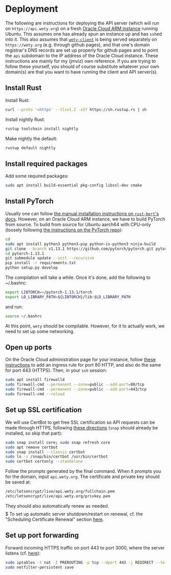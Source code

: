 # Deployment

The following are instructions for deploying the API server (which will run on `https://api.wety.org`) on a fresh [Oracle Cloud ARM instance](https://docs.oracle.com/en-us/iaas/Content/Compute/References/arm.htm) running Ubuntu. This assumes one has already spun an instance up and has `ssh`ed into it. This also assumes that [`wety-client`](https://github.com/jmviz/wety-client) is being served separately on `https://wety.org` (e.g. through github pages), and that one's domain registrar's DNS records are set up properly for github pages and to point the `api` subdomain to the IP address of the Oracle Cloud instance. These instructions are mainly for my (jmviz) own reference. If you are trying to follow these yourself, you should of course substitute whatever your own domain(s) are that you want to have running the client and API server(s). 

## Install Rust

Install Rust:

```bash
curl --proto '=https' --tlsv1.2 -sSf https://sh.rustup.rs | sh
```

Install nightly Rust:

```bash
rustup toolchain install nightly
```

Make nightly the default:

```bash
rustup default nightly
```

## Install required packages

Add some required packages:

```bash
sudo apt install build-essential pkg-config libssl-dev cmake
```

## Install PyTorch

Usually one can follow [the manual installation instructions on `rust-bert`'s docs](https://docs.rs/rust-bert/0.20.0/rust_bert/#manual-installation-recommended). However, on an Oracle Cloud ARM instance, we have to build PyTorch from source. To build from source for Ubuntu aarch64 with CPU-only (loosely following [the instructions on the PyTorch repo](https://github.com/pytorch/pytorch#from-source)):

```bash
cd
sudo apt install python3 python3-pip python-is-python3 ninja-build
git clone --branch v1.13.1 https://github.com/pytorch/pytorch.git pytorch-1.13.1
cd pytorch-1.13.1
git submodule update --init --recursive
pip install -r requirements.txt
python setup.py develop
```

The compilation will take a while. Once it's done, add the following to ~/.bashrc:

```bash
export LIBTORCH=~/pytorch-1.13.1/torch
export LD_LIBRARY_PATH=${LIBTORCH}/lib:$LD_LIBRARY_PATH
```

and run:

```bash
source ~/.bashrc
```

At this point, `wety` should be compilable. However, for it to actually work, we need to set up some networking.

## Open up ports

On the Oracle Cloud administration page for your instance, follow [these instructions](https://docs.oracle.com/en-us/iaas/developer-tutorials/tutorials/apache-on-ubuntu/01oci-ubuntu-apache-summary.htm#add-ingress-rules) to add an ingress rule for port 80 HTTP, and also do the same for port 443 (HTTPS). Then, in your `ssh` session:

```bash
sudo apt install firewalld
sudo firewall-cmd --permanent --zone=public --add-port=80/tcp
sudo firewall-cmd --permanent --zone=public --add-port=443/tcp
sudo firewall-cmd --reload
```

## Set up SSL certification

We will use CertBot to get free SSL certification so API requests can be made through HTTPS, following [these directions](https://certbot.eff.org/instructions?ws=other&os=ubuntufocal) (`snap` should already be installed, so skip that part):

```bash
sudo snap install core; sudo snap refresh core
sudo apt remove certbot
sudo snap install --classic certbot
sudo ln -s /snap/bin/certbot /usr/bin/certbot
sudo certbot certonly --standalone
```

Follow the prompts generated by the final command. When it prompts you for the domain, input `api.wety.org`. The certificate and private key should be saved at:

```bash
/etc/letsencrypt/live/api.wety.org/fullchain.pem
/etc/letsencrypt/live/api.wety.org/privkey.pem
```

They should also automatically renew as needed. $$$$$$$$$$$$$$$$$$$$$ To set up automatic server shutdown/restart on renewal, cf. the "Scheduling Certificate Renewal" section [here](https://blogs.oracle.com/developers/post/free-ssl-certificates-in-the-oracle-cloud-using-certbot-and-lets-encrypt).


## Set up port forwarding

Forward incoming HTTPS traffic on port 443 to port 3000, where the server listens (cf. [here](https://superuser.com/a/1334552)): 

```bash
sudo iptables -t nat -I PREROUTING -p tcp --dport 443 -j REDIRECT --to-ports 3000
sudo netfilter-persistent save
```




